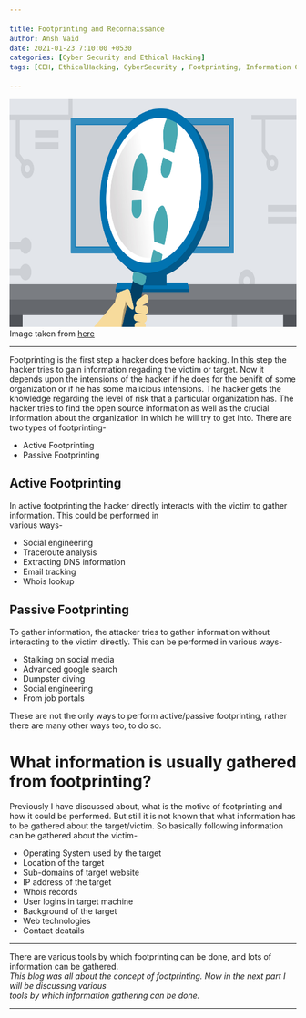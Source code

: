 ```yaml
---

title: Footprinting and Reconnaissance
author: Ansh Vaid
date: 2021-01-23 7:10:00 +0530
categories: [Cyber Security and Ethical Hacking]
tags: [CEH, EthicalHacking, CyberSecurity , Footprinting, Information Gathering]

---
```

<img src="/assets/EthicalHacking/footprinting.jfif" alt="image1" height="400" width="900"/>
<caption>Image taken from <a href="https://www.lynda.com/Linux-tutorials/Ethical-Hacking-Footprinting-Reconnaissance/455717-2.html">here</a></caption>

---

Footprinting is the first step a hacker does before hacking. In this step the hacker tries to gain information regading
the victim or target. Now it depends upon the intensions of the hacker if he does for the benifit of some organization
or if he has some malicious intensions. The hacker gets the knowledge regarding the level of risk that a particular
organization has. The hacker tries to find the open source information as well as the crucial information about
the organization in which he will try to get into.
There are two types of footprinting-<br>
<ul>

<li> Active Footprinting </li>
<li> Passive Footprinting </li>
</ul>

## Active Footprinting
In active footprinting the hacker directly interacts with the victim to gather information. This could be performed in<br>
various ways-<br>
<ul>
<li>Social engineering </li>
<li>Traceroute analysis </li>
<li>Extracting DNS information</li>
<li>Email tracking</li>
<li>Whois lookup </li>
</ul>

## Passive Footprinting
To gather information, the attacker tries to gather information without interacting to the victim directly.
This can be performed in various ways-
<ul>
<li>Stalking on social media</li>
<li>Advanced google search</li>
<li>Dumpster diving</li>
<li>Social engineering</li>
<li>From job portals</li>
</ul>

These are not the only ways to perform active/passive footprinting, rather there are many other ways too, to do so.<br>

# What information is usually gathered from footprinting?
Previously I have discussed about, what is the motive of footprinting and how it could be performed. But still it is not
known that what information has to be gathered about the target/victim. So basically following information can be gathered
about the victim-<br>
<ul>
<li>Operating System used by the target</li>
<li>Location of the target</li>
<li>Sub-domains of target website</li>
<li>IP address of the target</li>
<li>Whois records</li>
<li>User logins in target machine</li>
<li>Background of the target</li>
<li>Web technologies</li>
<li>Contact deatails</li>
</ul>

---

There are various tools by which footprinting can be done, and lots of information can be gathered.<br>
_This blog was all about the concept of footprinting. Now in the next part I will be discussing various_<br>
_tools by which information gathering can be done._<br>

---

<!--Credits for header pic https://www.google.com/url?sa=i&url=https%3A%2F%2Fwww.lynda.com%2FLinux-tutorials%2FFootprinting-reconnaissance%2F455717%2F5027599-4.html&psig=AOvVaw3a8Q0jqD8nFs_ch1h8rqJL&ust=1615481919393000&source=images&cd=vfe&ved=0CAIQjRxqFwoTCICK5aqZpu8CFQAAAAAdAAAAABAD -->